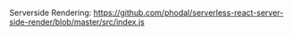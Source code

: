



Serverside Rendering: https://github.com/phodal/serverless-react-server-side-render/blob/master/src/index.js



